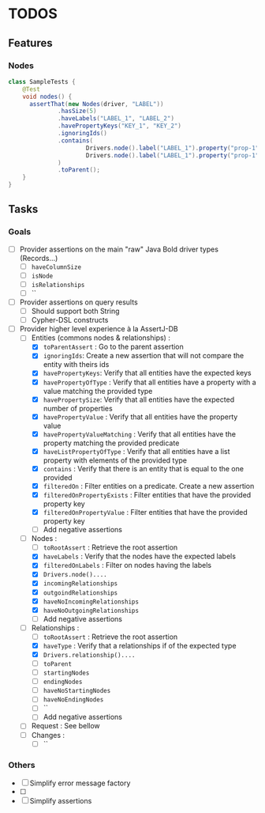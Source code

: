 # TODOS

## Features

### Nodes

```java
class SampleTests {
    @Test
    void nodes() {
      assertThat(new Nodes(driver, "LABEL"))
              .hasSize(5)
              .haveLabels("LABEL_1", "LABEL_2")
              .havePropertyKeys("KEY_1", "KEY_2")
              .ignoringIds()
              .contains(
                      Drivers.node().label("LABEL_1").property("prop-1", "value-1").build(),
                      Drivers.node().label("LABEL_1").property("prop-1", "value-1").build()
              )
              .toParent();
    }
}

```

## Tasks

### Goals

* [ ] Provider assertions on the main "raw" Java Bold driver types (Records...)
  * [ ] `haveColumnSize`
  * [ ] `isNode`
  * [ ] `isRelationships`
  * [ ] ``
* [ ] Provider assertions on query results
  * [ ] Should support both String 
  * [ ] Cypher-DSL constructs
* [ ] Provider higher level experience à la AssertJ-DB
  * [ ] Entities (commons nodes & relationships) :
    * [X] `toParentAssert` : Go to the parent assertion
    * [X] `ignoringIds`: Create a new assertion that will not compare the entity with theirs ids
    * [X] `havePropertyKeys`: Verify that all entities have the expected keys
    * [X] `havePropertyOfType` : Verify that all entities have a property with a value matching the provided type
    * [X] `havePropertySize`: Verify that all entities have the expected number of properties
    * [X] `havePropertyValue` : Verify that all entities have the property value
    * [X] `havePropertyValueMatching` : Verify that all entities have the property matching the provided predicate
    * [X] `haveListPropertyOfType` : Verify that all entities have a list property with elements of the provided type
    * [X] `contains` : Verify that there is an entity that is equal to the one provided
    * [X] `filteredOn` : Filter entities on a predicate. Create a new assertion
    * [X] `filteredOnPropertyExists` : Filter entities that have the provided property key
    * [X] `filteredOnPropertyValue` : Filter entities that have the provided property key
    * [ ] Add negative assertions
  * [ ] Nodes :
    * [ ] `toRootAssert` : Retrieve the root assertion
    * [X] `haveLabels` : Verify that the nodes have the expected labels
    * [X] `filteredOnLabels` : Filter on nodes having the labels
    * [X] `Drivers.node()....`
    * [X] `incomingRelationships`
    * [X] `outgoindRelationships`
    * [X] `haveNoIncomingRelationships`
    * [X] `haveNoOutgoingRelationships`
    * [ ] Add negative assertions
  * [ ] Relationships :
    * [ ] `toRootAssert` : Retrieve the root assertion
    * [X] `haveType` : Verify that a relationships if of the expected type
    * [X] `Drivers.relationship()....`
    * [ ] `toParent`
    * [ ] `startingNodes`
    * [ ] `endingNodes`
    * [ ] `haveNoStartingNodes`
    * [ ] `haveNoEndingNodes`
    * [ ] ``
    * [ ] Add negative assertions
  * [ ] Request : See bellow
  * [ ] Changes :
    * [ ] ``
  
### Others

* [ ] Simplify error message factory
* [ ] 
* [ ] Simplify assertions
